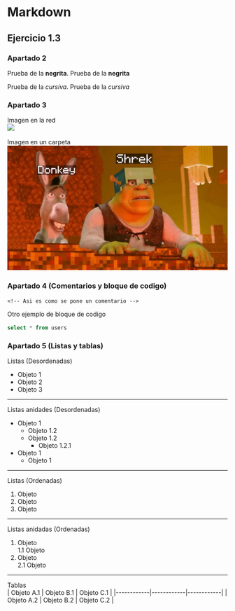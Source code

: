 # Markdown
## Ejercicio 1.3
### Apartado 2
Prueba de la __negrita__.  Prueba de la **negrita**

Prueba de la _cursiva_. Prueba de la *cursiva*

### Apartado 3
Imagen en la red  
![](https://static.wikia.nocookie.net/meme-lore-fanon/images/d/dd/Walter_White.jpg)

Imagen en un carpeta  
![](imagenes/maxresdefault.jpg)

### Apartado 4 (Comentarios y bloque de codigo)

```
<!-- Asi es como se pone un comentario -->
```
<!-- Este comentario no se mostrara -->
Otro ejemplo de bloque de codigo
```sql
select * from users
```

### Apartado 5 (Listas y tablas)
Listas  (Desordenadas)
* Objeto 1
* Objeto 2
* Objeto 3
--- 
Listas anidades  (Desordenadas)
* Objeto 1
    * Objeto 1.2
    * Objeto 1.2
        * Objeto 1.2.1
* Objeto 1
    * Objeto 1
---
Listas (Ordenadas)  
1. Objeto
2. Objeto
3. Objeto

---
Listas anidadas (Ordenadas)

1. Objeto  
    1.1 Objeto
2. Objeto  
    2.1 Objeto
---
Tablas  
| Objeto A.1 | Objeto B.1 | Objeto C.1 |
|------------|------------|------------|
| Objeto A.2 | Objeto B.2 | Objeto C.2 |